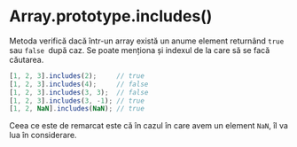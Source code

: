 # Array.prototype.includes()

Metoda verifică dacă într-un array există un anume element returnând `true` sau `false `după caz.
Se poate menționa și indexul de la care să se facă căutarea.

```javascript
[1, 2, 3].includes(2);     // true
[1, 2, 3].includes(4);     // false
[1, 2, 3].includes(3, 3);  // false
[1, 2, 3].includes(3, -1); // true
[1, 2, NaN].includes(NaN); // true
```

Ceea ce este de remarcat este că în cazul în care avem un element `NaN`, îl va lua în considerare.
